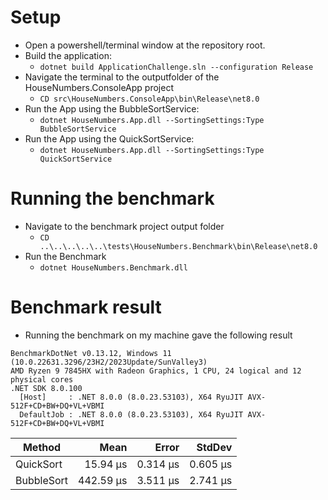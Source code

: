 # Setup
- Open a powershell/terminal window at the repository root.
- Build the application:
    - ```dotnet build ApplicationChallenge.sln --configuration Release``` 
- Navigate the terminal to the outputfolder of the HouseNumbers.ConsoleApp project
    - ```CD src\HouseNumbers.ConsoleApp\bin\Release\net8.0```
- Run the App using the BubbleSortService:
    - ```dotnet HouseNumbers.App.dll --SortingSettings:Type BubbleSortService```
- Run the App using the QuickSortService: 
    - ```dotnet HouseNumbers.App.dll --SortingSettings:Type QuickSortService```

# Running the benchmark
- Navigate to the benchmark project output folder
    - ```CD ..\..\..\..\..\tests\HouseNumbers.Benchmark\bin\Release\net8.0```
- Run the Benchmark
    - ```dotnet HouseNumbers.Benchmark.dll```

# Benchmark result
- Running the benchmark on my machine gave the following result
```
BenchmarkDotNet v0.13.12, Windows 11 (10.0.22631.3296/23H2/2023Update/SunValley3)
AMD Ryzen 9 7845HX with Radeon Graphics, 1 CPU, 24 logical and 12 physical cores
.NET SDK 8.0.100
  [Host]     : .NET 8.0.0 (8.0.23.53103), X64 RyuJIT AVX-512F+CD+BW+DQ+VL+VBMI
  DefaultJob : .NET 8.0.0 (8.0.23.53103), X64 RyuJIT AVX-512F+CD+BW+DQ+VL+VBMI
```
| Method     | Mean      | Error    | StdDev   |
|----------- |----------:|---------:|---------:|
| QuickSort  |  15.94 μs | 0.314 μs | 0.605 μs |
| BubbleSort | 442.59 μs | 3.511 μs | 2.741 μs |

